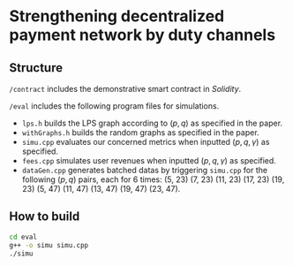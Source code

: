 Strengthening decentralized payment network by duty channels
==

Structure
-
`/contract` includes the demonstrative smart contract in *Solidity*.

`/eval` includes the following program files for simulations.
* `lps.h` builds the LPS graph according to $(p,q)$ as specified in the paper.
* `withGraphs.h` builds the random graphs as specified in the paper.
* `simu.cpp` evaluates our concerned metrics when inputted $(p,q,\gamma)$ as specified.
* `fees.cpp` simulates user revenues when inputted $(p,q,\gamma)$ as specified.
* `dataGen.cpp` generates batched datas by triggering `simu.cpp` for the following $(p,q)$ pairs, each for $6$ times:
(5, 23) (7, 23) (11, 23) (17, 23) (19, 23) (5, 47) (11, 47) (13, 47) (19, 47) (23, 47).

How to build
-
```bash
cd eval
g++ -o simu simu.cpp
./simu
```

